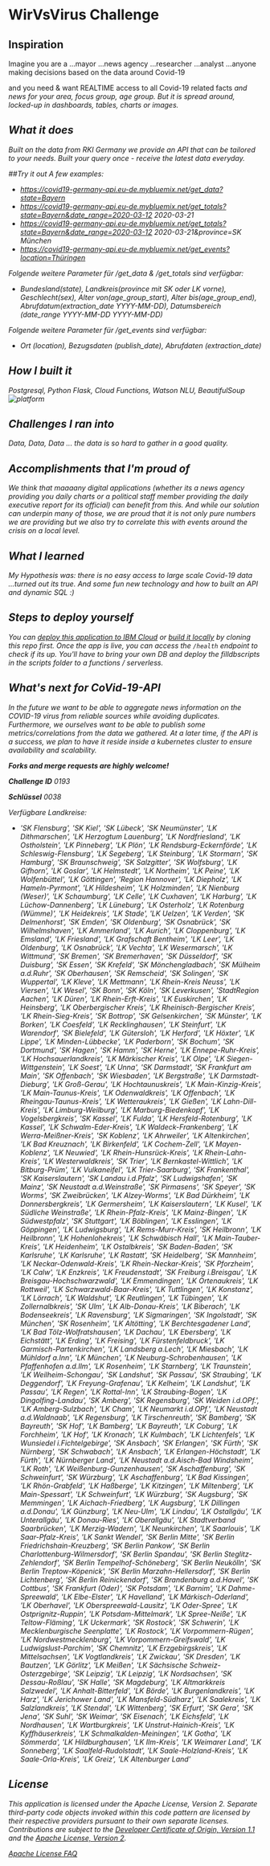 # WirVsVirus Challenge

## Inspiration
Imagine you are a 
...mayor
...news agency
...researcher
...analyst
...anyone making decisions based on the data around Covid-19

and you need & want REALTIME access to all Covid-19 related facts <i>and<i> news for your area, focus group, age group.
But it is spread around, locked-up in dashboards, tables, charts or images.

## What it does
Built on the data from RKI Germany we provide an API that can be tailored to your needs. 
Built your query once - receive the latest data everyday.

##Try it out
A few examples:

* https://covid19-germany-api.eu-de.mybluemix.net/get_data?state=Bayern
* https://covid19-germany-api.eu-de.mybluemix.net/get_totals?state=Bayern&date_range=2020-03-12 2020-03-21
* https://covid19-germany-api.eu-de.mybluemix.net/get_totals?state=Bayern&date_range=2020-03-12 2020-03-21&province=SK München
* https://covid19-germany-api.eu-de.mybluemix.net/get_events?location=Thüringen

Folgende weitere Parameter für /get_data & /get_totals sind verfügbar:

* Bundesland(state), Landkreis(province mit SK oder LK vorne), Geschlecht(sex), Alter von(age_group_start), Alter bis(age_group_end), Abrufdatum(extraction_date YYYY-MM-DD), Datumsbereich (date_range YYYY-MM-DD YYYY-MM-DD) 

Folgende weitere Parameter für /get_events sind verfügbar:
* Ort (location), Bezugsdaten (publish_date), Abrufdaten (extraction_date)

## How I built it
Postgresql, Python Flask, Cloud Functions, Watson NLU, BeautifulSoup
<img src="https://img.shields.io/badge/platform-python-lightgrey.svg?style=flat" alt="platform">

## Challenges I ran into
Data, Data, Data ... the data is so hard to gather in a good quality.

## Accomplishments that I'm proud of
We think that maaaany digital applications (whether its a news agency providing you daily charts or a political staff member providing the daily executive report for its official) can benefit from this. And while our solution can underpin many of those, we are proud that it is not only pure numbers we are providing but we also try to correlate this with events around the crisis on a local level.

## What I learned
My Hypothesis was: there is no easy access to large scale Covid-19 data
...turned out its true.
And some fun new technology and how to built an API and dynamic SQL :)

## Steps to deploy yourself

You can [deploy this application to IBM Cloud](https://cloud.ibm.com/developer/appservice/) or [build it locally](#building-locally) by cloning this repo first. Once the app is live, you can access the `/health` endpoint to check if its up. You'll have to bring your own DB and deploy the filldbscripts in the scripts folder to a functions / serverless.

## What's next for CoVid-19-API
In the future we want to be able to aggregate news information on the COVID-19 virus from reliable sources while avoiding duplicates. Furthermore, we ourselves want to be able to publish some metrics/correlations from the data we gathered. At a later time, if the API is a success, we plan to have it reside inside a kubernetes cluster to ensure availability and scalability.

**Forks and merge requests are highly welcome!**

**Challenge ID** 0193	

**Schlüssel** 0038

Verfügbare Landkreise:
* 'SK Flensburg', 'SK Kiel', 'SK Lübeck', 'SK Neumünster',
       'LK Dithmarschen', 'LK Herzogtum Lauenburg', 'LK Nordfriesland',
       'LK Ostholstein', 'LK Pinneberg', 'LK Plön',
       'LK Rendsburg-Eckernförde', 'LK Schleswig-Flensburg',
       'LK Segeberg', 'LK Steinburg', 'LK Stormarn', 'SK Hamburg',
       'SK Braunschweig', 'SK Salzgitter', 'SK Wolfsburg', 'LK Gifhorn',
       'LK Goslar', 'LK Helmstedt', 'LK Northeim', 'LK Peine',
       'LK Wolfenbüttel', 'LK Göttingen', 'Region Hannover',
       'LK Diepholz', 'LK Hameln-Pyrmont', 'LK Hildesheim',
       'LK Holzminden', 'LK Nienburg (Weser)', 'LK Schaumburg',
       'LK Celle', 'LK Cuxhaven', 'LK Harburg', 'LK Lüchow-Dannenberg',
       'LK Lüneburg', 'LK Osterholz', 'LK Rotenburg (Wümme)',
       'LK Heidekreis', 'LK Stade', 'LK Uelzen', 'LK Verden',
       'SK Delmenhorst', 'SK Emden', 'SK Oldenburg', 'SK Osnabrück',
       'SK Wilhelmshaven', 'LK Ammerland', 'LK Aurich', 'LK Cloppenburg',
       'LK Emsland', 'LK Friesland', 'LK Grafschaft Bentheim', 'LK Leer',
       'LK Oldenburg', 'LK Osnabrück', 'LK Vechta', 'LK Wesermarsch',
       'LK Wittmund', 'SK Bremen', 'SK Bremerhaven', 'SK Düsseldorf',
       'SK Duisburg', 'SK Essen', 'SK Krefeld', 'SK Mönchengladbach',
       'SK Mülheim a.d.Ruhr', 'SK Oberhausen', 'SK Remscheid',
       'SK Solingen', 'SK Wuppertal', 'LK Kleve', 'LK Mettmann',
       'LK Rhein-Kreis Neuss', 'LK Viersen', 'LK Wesel', 'SK Bonn',
       'SK Köln', 'SK Leverkusen', 'StadtRegion Aachen', 'LK Düren',
       'LK Rhein-Erft-Kreis', 'LK Euskirchen', 'LK Heinsberg',
       'LK Oberbergischer Kreis', 'LK Rheinisch-Bergischer Kreis',
       'LK Rhein-Sieg-Kreis', 'SK Bottrop', 'SK Gelsenkirchen',
       'SK Münster', 'LK Borken', 'LK Coesfeld', 'LK Recklinghausen',
       'LK Steinfurt', 'LK Warendorf', 'SK Bielefeld', 'LK Gütersloh',
       'LK Herford', 'LK Höxter', 'LK Lippe', 'LK Minden-Lübbecke',
       'LK Paderborn', 'SK Bochum', 'SK Dortmund', 'SK Hagen', 'SK Hamm',
       'SK Herne', 'LK Ennepe-Ruhr-Kreis', 'LK Hochsauerlandkreis',
       'LK Märkischer Kreis', 'LK Olpe', 'LK Siegen-Wittgenstein',
       'LK Soest', 'LK Unna', 'SK Darmstadt', 'SK Frankfurt am Main',
       'SK Offenbach', 'SK Wiesbaden', 'LK Bergstraße',
       'LK Darmstadt-Dieburg', 'LK Groß-Gerau', 'LK Hochtaunuskreis',
       'LK Main-Kinzig-Kreis', 'LK Main-Taunus-Kreis', 'LK Odenwaldkreis',
       'LK Offenbach', 'LK Rheingau-Taunus-Kreis', 'LK Wetteraukreis',
       'LK Gießen', 'LK Lahn-Dill-Kreis', 'LK Limburg-Weilburg',
       'LK Marburg-Biedenkopf', 'LK Vogelsbergkreis', 'SK Kassel',
       'LK Fulda', 'LK Hersfeld-Rotenburg', 'LK Kassel',
       'LK Schwalm-Eder-Kreis', 'LK Waldeck-Frankenberg',
       'LK Werra-Meißner-Kreis', 'SK Koblenz', 'LK Ahrweiler',
       'LK Altenkirchen', 'LK Bad Kreuznach', 'LK Birkenfeld',
       'LK Cochem-Zell', 'LK Mayen-Koblenz', 'LK Neuwied',
       'LK Rhein-Hunsrück-Kreis', 'LK Rhein-Lahn-Kreis',
       'LK Westerwaldkreis', 'SK Trier', 'LK Bernkastel-Wittlich',
       'LK Bitburg-Prüm', 'LK Vulkaneifel', 'LK Trier-Saarburg',
       'SK Frankenthal', 'SK Kaiserslautern', 'SK Landau i.d.Pfalz',
       'SK Ludwigshafen', 'SK Mainz', 'SK Neustadt a.d.Weinstraße',
       'SK Pirmasens', 'SK Speyer', 'SK Worms', 'SK Zweibrücken',
       'LK Alzey-Worms', 'LK Bad Dürkheim', 'LK Donnersbergkreis',
       'LK Germersheim', 'LK Kaiserslautern', 'LK Kusel',
       'LK Südliche Weinstraße', 'LK Rhein-Pfalz-Kreis',
       'LK Mainz-Bingen', 'LK Südwestpfalz', 'SK Stuttgart',
       'LK Böblingen', 'LK Esslingen', 'LK Göppingen', 'LK Ludwigsburg',
       'LK Rems-Murr-Kreis', 'SK Heilbronn', 'LK Heilbronn',
       'LK Hohenlohekreis', 'LK Schwäbisch Hall', 'LK Main-Tauber-Kreis',
       'LK Heidenheim', 'LK Ostalbkreis', 'SK Baden-Baden',
       'SK Karlsruhe', 'LK Karlsruhe', 'LK Rastatt', 'SK Heidelberg',
       'SK Mannheim', 'LK Neckar-Odenwald-Kreis', 'LK Rhein-Neckar-Kreis',
       'SK Pforzheim', 'LK Calw', 'LK Enzkreis', 'LK Freudenstadt',
       'SK Freiburg i.Breisgau', 'LK Breisgau-Hochschwarzwald',
       'LK Emmendingen', 'LK Ortenaukreis', 'LK Rottweil',
       'LK Schwarzwald-Baar-Kreis', 'LK Tuttlingen', 'LK Konstanz',
       'LK Lörrach', 'LK Waldshut', 'LK Reutlingen', 'LK Tübingen',
       'LK Zollernalbkreis', 'SK Ulm', 'LK Alb-Donau-Kreis',
       'LK Biberach', 'LK Bodenseekreis', 'LK Ravensburg',
       'LK Sigmaringen', 'SK Ingolstadt', 'SK München', 'SK Rosenheim',
       'LK Altötting', 'LK Berchtesgadener Land',
       'LK Bad Tölz-Wolfratshausen', 'LK Dachau', 'LK Ebersberg',
       'LK Eichstätt', 'LK Erding', 'LK Freising', 'LK Fürstenfeldbruck',
       'LK Garmisch-Partenkirchen', 'LK Landsberg a.Lech', 'LK Miesbach',
       'LK Mühldorf a.Inn', 'LK München', 'LK Neuburg-Schrobenhausen',
       'LK Pfaffenhofen a.d.Ilm', 'LK Rosenheim', 'LK Starnberg',
       'LK Traunstein', 'LK Weilheim-Schongau', 'SK Landshut',
       'SK Passau', 'SK Straubing', 'LK Deggendorf',
       'LK Freyung-Grafenau', 'LK Kelheim', 'LK Landshut', 'LK Passau',
       'LK Regen', 'LK Rottal-Inn', 'LK Straubing-Bogen',
       'LK Dingolfing-Landau', 'SK Amberg', 'SK Regensburg',
       'SK Weiden i.d.OPf.', 'LK Amberg-Sulzbach', 'LK Cham',
       'LK Neumarkt i.d.OPf.', 'LK Neustadt a.d.Waldnaab',
       'LK Regensburg', 'LK Tirschenreuth', 'SK Bamberg', 'SK Bayreuth',
       'SK Hof', 'LK Bamberg', 'LK Bayreuth', 'LK Coburg', 'LK Forchheim',
       'LK Hof', 'LK Kronach', 'LK Kulmbach', 'LK Lichtenfels',
       'LK Wunsiedel i.Fichtelgebirge', 'SK Ansbach', 'SK Erlangen',
       'SK Fürth', 'SK Nürnberg', 'SK Schwabach', 'LK Ansbach',
       'LK Erlangen-Höchstadt', 'LK Fürth', 'LK Nürnberger Land',
       'LK Neustadt a.d.Aisch-Bad Windsheim', 'LK Roth',
       'LK Weißenburg-Gunzenhausen', 'SK Aschaffenburg', 'SK Schweinfurt',
       'SK Würzburg', 'LK Aschaffenburg', 'LK Bad Kissingen',
       'LK Rhön-Grabfeld', 'LK Haßberge', 'LK Kitzingen', 'LK Miltenberg',
       'LK Main-Spessart', 'LK Schweinfurt', 'LK Würzburg', 'SK Augsburg',
       'SK Memmingen', 'LK Aichach-Friedberg', 'LK Augsburg',
       'LK Dillingen a.d.Donau', 'LK Günzburg', 'LK Neu-Ulm', 'LK Lindau',
       'LK Ostallgäu', 'LK Unterallgäu', 'LK Donau-Ries', 'LK Oberallgäu',
       'LK Stadtverband Saarbrücken', 'LK Merzig-Wadern',
       'LK Neunkirchen', 'LK Saarlouis', 'LK Saar-Pfalz-Kreis',
       'LK Sankt Wendel', 'SK Berlin Mitte',
       'SK Berlin Friedrichshain-Kreuzberg', 'SK Berlin Pankow',
       'SK Berlin Charlottenburg-Wilmersdorf', 'SK Berlin Spandau',
       'SK Berlin Steglitz-Zehlendorf', 'SK Berlin Tempelhof-Schöneberg',
       'SK Berlin Neukölln', 'SK Berlin Treptow-Köpenick',
       'SK Berlin Marzahn-Hellersdorf', 'SK Berlin Lichtenberg',
       'SK Berlin Reinickendorf', 'SK Brandenburg a.d.Havel',
       'SK Cottbus', 'SK Frankfurt (Oder)', 'SK Potsdam', 'LK Barnim',
       'LK Dahme-Spreewald', 'LK Elbe-Elster', 'LK Havelland',
       'LK Märkisch-Oderland', 'LK Oberhavel', 'LK Oberspreewald-Lausitz',
       'LK Oder-Spree', 'LK Ostprignitz-Ruppin', 'LK Potsdam-Mittelmark',
       'LK Spree-Neiße', 'LK Teltow-Fläming', 'LK Uckermark',
       'SK Rostock', 'SK Schwerin', 'LK Mecklenburgische Seenplatte',
       'LK Rostock', 'LK Vorpommern-Rügen', 'LK Nordwestmecklenburg',
       'LK Vorpommern-Greifswald', 'LK Ludwigslust-Parchim',
       'SK Chemnitz', 'LK Erzgebirgskreis', 'LK Mittelsachsen',
       'LK Vogtlandkreis', 'LK Zwickau', 'SK Dresden', 'LK Bautzen',
       'LK Görlitz', 'LK Meißen', 'LK Sächsische Schweiz-Osterzgebirge',
       'SK Leipzig', 'LK Leipzig', 'LK Nordsachsen', 'SK Dessau-Roßlau',
       'SK Halle', 'SK Magdeburg', 'LK Altmarkkreis Salzwedel',
       'LK Anhalt-Bitterfeld', 'LK Börde', 'LK Burgenlandkreis',
       'LK Harz', 'LK Jerichower Land', 'LK Mansfeld-Südharz',
       'LK Saalekreis', 'LK Salzlandkreis', 'LK Stendal', 'LK Wittenberg',
       'SK Erfurt', 'SK Gera', 'SK Jena', 'SK Suhl', 'SK Weimar',
       'SK Eisenach', 'LK Eichsfeld', 'LK Nordhausen', 'LK Wartburgkreis',
       'LK Unstrut-Hainich-Kreis', 'LK Kyffhäuserkreis',
       'LK Schmalkalden-Meiningen', 'LK Gotha', 'LK Sömmerda',
       'LK Hildburghausen', 'LK Ilm-Kreis', 'LK Weimarer Land',
       'LK Sonneberg', 'LK Saalfeld-Rudolstadt',
       'LK Saale-Holzland-Kreis', 'LK Saale-Orla-Kreis', 'LK Greiz',
       'LK Altenburger Land'
       
## License

This application is licensed under the Apache License, Version 2. Separate third-party code objects invoked within this code pattern are licensed by their respective providers pursuant to their own separate licenses. Contributions are subject to the [Developer Certificate of Origin, Version 1.1](https://developercertificate.org/) and the [Apache License, Version 2](https://www.apache.org/licenses/LICENSE-2.0.txt).

[Apache License FAQ](https://www.apache.org/foundation/license-faq.html#WhatDoesItMEAN)

